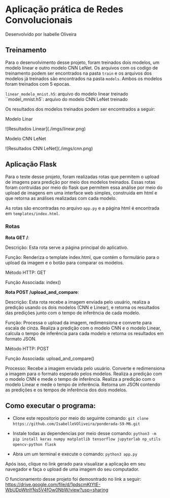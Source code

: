 # Aplicação prática de Redes Convolucionais

Desenvolvido por Isabelle Oliveira

## Treinamento

Para o desenvolvimento desse projeto, foram treinados dois modelos, um modelo linear e outro modelo CNN LeNet. Os arquivos com os codigo de treinamento podem ser encontrados na pasta `train` e os arquivos dos modelos já treinados são encontrados na pasta `models`. Ambos os modelos foram treinados com 5 epocas.

`linear_modelo_mnist.h5`: arquivo do modelo linear treinado
``model_mnist.h5`: arquivo do modelo CNN LeNet treinado

Os resultados dos modelos treinados podem ser encomtrados a seguir:

<p style={{textAlign: 'center'}}>Modelo Linar</p>

<div style={{textAlign: 'center'}}>
    ![Resultados Linear](./imgs/linear.png)
</div>

<p style={{textAlign: 'center'}}>Modelo CNN LeNet</p>

<div style={{textAlign: 'center'}}>
    ![Resultados CNN LeNet](./imgs/cnn.png)
</div>

## Aplicação Flask

Para o teste desse projeto, foram realizadas rotas que permitem o upload de imagens para predição por meio dos modelos treinados. Essas rotas foram contruidas por meio do flask que permitem essa análise por meio do upload de imagens em uma interface web simples, construida em html e que retorna as análises realizadas com cada modelo.

As rotas são encontradas no arquivo `app.py` e a página html é encontrada em `templates/index.html`.

### Rotas

**Rota GET /**:

Descrição: Esta rota serve a página principal do aplicativo.

Função: Renderiza o template index.html, que contém o formulário para o upload da imagem e o botão para comparar os modelos.

Método HTTP: GET

Função Associada: index()

**Rota POST /upload_and_compare**:

Descrição: Esta rota recebe a imagem enviada pelo usuário, realiza a predição usando os dois modelos (CNN e Linear), e retorna os resultados das predições junto com o tempo de inferência de cada modelo.

Função: Processa o upload da imagem, redimensiona e converte para escala de cinza. Realiza a predição com o modelo CNN e o modelo Linear, calcula o tempo de inferência para cada modelo e retorna os resultados em formato JSON.

Método HTTP: POST

Função Associada: upload_and_compare()

Processo:
Recebe a imagem enviada pelo usuário.
Converte e redimensiona a imagem para o formato esperado pelos modelos.
Realiza a predição com o modelo CNN e mede o tempo de inferência.
Realiza a predição com o modelo Linear e mede o tempo de inferência.
Retorna um JSON contendo as predições e os tempos de inferência dos dois modelos.

## Como executar o programa: 

- Clone este repositorio por meio do seguinte comando: `git clone https://github.com/IsabelleVOliveira/ponderada-S9-M6.git `

- Instale todas as dependencias por meio desse comando: `python3 -m pip install keras numpy matplotlib tensorflow jupyterlab np_utils opencv-python flask`

- Abra um um terminal e execute o comando: `python3 app.py`

Após isso, clique no link gerado para visualizar a aplicação em seu navegador e faça o upload de uma imagem do seu computador.

O funcionamento desse projeto foi demosntrado no link a seguir: https://drive.google.com/file/d/1pdscmKtYtE-WbUDpWtnYNs5V4fOw0NbW/view?usp=sharing


